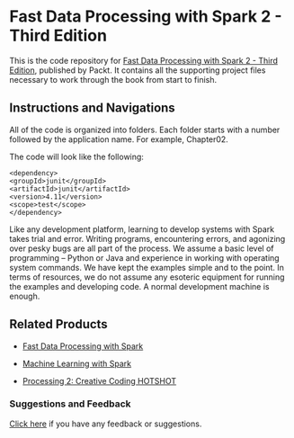 # Fast Data Processing with Spark 2 - Third Edition
This is the code repository for [Fast Data Processing with Spark 2 - Third Edition](https://www.packtpub.com/big-data-and-business-intelligence/fast-data-processing-spark-2-third-edition?utm_source=github&utm_medium=repository&utm_campaign=9781785889271), published by Packt. It contains all the supporting project files necessary to work through the book from start to finish.
## Instructions and Navigations
All of the code is organized into folders. Each folder starts with a number followed by the application name. For example, Chapter02.



The code will look like the following:
```
<dependency>
<groupId>junit</groupId>
<artifactId>junit</artifactId>
<version>4.11</version>
<scope>test</scope>
</dependency>
```

Like any development platform, learning to develop systems with Spark takes trial and
error. Writing programs, encountering errors, and agonizing over pesky bugs are all part of
the process. We assume a basic level of programming – Python or Java and experience in
working with operating system commands. We have kept the examples simple and to the
point. In terms of resources, we do not assume any esoteric equipment for running the
examples and developing code. A normal development machine is enough.

## Related Products
* [Fast Data Processing with Spark](https://www.packtpub.com/big-data-and-business-intelligence/fast-data-processing-spark?utm_source=github&utm_medium=repository&utm_campaign=9781782167068)

* [Machine Learning with Spark](https://www.packtpub.com/big-data-and-business-intelligence/machine-learning-spark?utm_source=github&utm_medium=repository&utm_campaign=9781783288519)

* [Processing 2: Creative Coding HOTSHOT](https://www.packtpub.com/application-development/processing-2-creative-coding-hotshot?utm_source=github&utm_medium=repository&utm_campaign=9781782166726)


### Suggestions and Feedback
[Click here](https://docs.google.com/forms/d/e/1FAIpQLSe5qwunkGf6PUvzPirPDtuy1Du5Rlzew23UBp2S-P3wB-GcwQ/viewform) if you have any feedback or suggestions.
